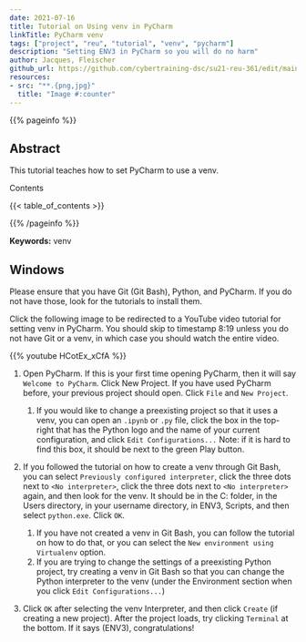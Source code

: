 ```yaml
---
date: 2021-07-16
title: Tutorial on Using venv in PyCharm
linkTitle: PyCharm venv
tags: ["project", "reu", "tutorial", "venv", "pycharm"]
description: "Setting ENV3 in PyCharm so you will do no harm"
author: Jacques, Fleischer
github_url: https://github.com/cybertraining-dsc/su21-reu-361/edit/main/tutorials/pycharm/pycharm-venv.md
resources:
- src: "**.{png,jpg}"
  title: "Image #:counter"
---
```



{{% pageinfo %}}

## Abstract

This tutorial teaches how to set PyCharm to use a venv.

Contents

{{< table_of_contents >}}

{{% /pageinfo %}}

**Keywords:** venv


## Windows

Please ensure that you have Git (Git Bash), Python, and PyCharm. If you do not have those, look for the tutorials to install them.

Click the following image to be redirected to a YouTube video tutorial for setting venv in PyCharm. You should skip to timestamp 8:19 unless you do not have Git or a venv, in which case you should watch the entire video.

{{% youtube HCotEx_xCfA %}}

1. Open PyCharm. If this is your first time opening PyCharm, then it will say `Welcome to PyCharm`. Click New Project. If you have used PyCharm before, your previous project should open. Click `File` and `New Project`.
   1. If you would like to change a preexisting project so that it uses a venv, you can open an `.ipynb` or `.py` file, click the box in the top-right that has the Python logo and the name of your current configuration, and click `Edit Configurations...` Note: if it is hard to find this box, it should be next to the green Play button.
    
2. If you followed the tutorial on how to create a venv through Git Bash, you can select `Previously configured interpreter`, click the three dots next to `<No interpreter>`, click the three dots next to `<No interpreter>` again, and then look for the venv. It should be in the C: folder, in the Users directory, in your username directory, in ENV3, Scripts, and then select `python.exe`. Click `OK`.
   1. If you have not created a venv in Git Bash, you can follow the tutorial on how to do that, or you can select the `New environment using Virtualenv` option.
   2. If you are trying to change the settings of a preexisting Python project, try creating a venv in Git Bash so that you can change the Python interpreter to the venv (under the Environment section when you click `Edit Configurations...`)
    
3. Click `OK` after selecting the venv Interpreter, and then click `Create` (if creating a new project). After the project loads, try clicking `Terminal` at the bottom. If it says (ENV3), congratulations!
